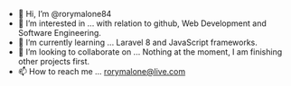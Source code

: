- 👋 Hi, I’m @rorymalone84
- 👀 I’m interested in ... with relation to github, Web Development and Software Engineering.
- 🌱 I’m currently learning ... Laravel 8 and JavaScript frameworks.
- 💞️ I’m looking to collaborate on ... Nothing at the moment, I am finishing other projects first.
- 📫 How to reach me ... rorymalone@live.com

<!---
rorymalone84/rorymalone84 is a ✨ special ✨ repository because its `README.md` (this file) appears on your GitHub profile.
You can click the Preview link to take a look at your changes.
--->
